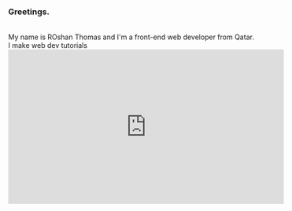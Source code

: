 ### Greetings.
<br>
My name is ROshan Thomas and I'm a front-end web developer from Qatar. I make web dev tutorials

<br>
<iframe width="560" height="315" src="https://www.youtube.com/embed/MGVrp1D2yT4" frameborder="0" allow="accelerometer; autoplay; clipboard-write; encrypted-media; gyroscope; picture-in-picture" allowfullscreen></iframe>